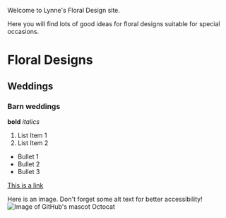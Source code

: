 Welcome to Lynne's Floral Design site.

Here you will find lots of good ideas for floral designs suitable for special occasions.

# Floral Designs
## Weddings
### Barn weddings

**bold**
*italics*

1. List Item 1
2. List Item 2

* Bullet 1
* Bullet 2
* Bullet 3

[This is a link](https://google.com)

Here is an image. Don't forget some alt text for better accessibility!
![Image of GitHub's mascot Octocat](images/Octocat.png)

